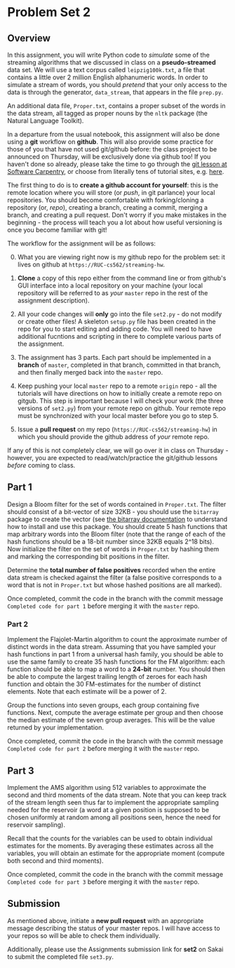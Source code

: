 # Problem Set 2

## Overview

In this assignment, you will write Python code to *simulate* some of the
streaming algorithms that we discussed in class on a **pseudo-streamed** data
set. We will use a text corpus called `leipzig100k.txt`, a file that contains a
little over 2 million English alphanumeric words. In order to simulate a stream
of words, you should *pretend* that your only access to the data is through the
generator, `data_stream`, that appears in the file `prep.py`.

An additional data file, `Proper.txt`, contains a proper subset of the words in
the data stream, all tagged as proper nouns by the `nltk` package (the Natural
Language Toolkit).

In a departure from the usual notebook, this assignment will also be done using
a **git** workflow on **github**. This will also provide some practice for those
of you that have not used git/github before: the class project to be announced
on Thursday, will be exclusively done via github too! If you haven't done so
already, please take the time to go through the [git lesson at Software
Carpentry](http://swcarpentry.github.io/git-novice/), or choose from literally
tens of tutorial sites,
e.g. [here](https://guides.github.com/activities/hello-world/).

The first thing to do is to **create a github account for yourself**: this is
the remote location where you will store (or *push*, in git parlance) your local
repositories.  You should become
comfortable with forking/cloning a repository (or, *repo*), creating a branch,
creating a commit, merging a branch, and creating a pull request. Don't worry if
you make mistakes in the beginning - the process will teach you a lot about how
useful versioning is once you become familiar with git! 

The workflow for the assignment will be as follows:

0. What you are viewing right now is my github repo for the problem set: it
lives on github at
`https://RUC-cs562/streaming-hw`.

1. **Clone** a copy of this repo either from the command line or from github's
GUI interface into a local repository on your machine (your local repository
will be referred to as *your* `master` repo in the rest of the assignment
description).

2. All your code changes will **only** go into the file `set2.py` - do not
modify or create other files! A skeleton `setup.py` file has been created in the
repo for you to start editing and adding code. You will need to have additional
fucntions and scripting in there to complete various parts of the assignment.

3. The assignment has 3 parts. Each part should be implemented in a **branch**
of `master`, completed in that branch, committed in that branch, and then
finally merged back into the `master` repo.

4. Keep pushing your local `master` repo to a remote `origin` repo - all the
tutorials will have directions on how to initially create a remote repo on
gitgub. This step is important because I will check your work (the three
versions of `set2.py`) from your remote repo on github. Your remote repo must be
synchronized with your local master before you go to step 5. 

5. Issue a **pull request** on my repo (`https://RUC-cs562/streaming-hw`) in
which you should provide the github address of *your* remote repo.

If any of this is not completely clear, we will go over it in class on
Thursday - however, you are expected to read/watch/practice the git/github
lessons *before* coming to class.

## Part 1

Design a Bloom filter for the set of words contained in `Proper.txt`. The filter
should consist of a bit-vector of size 32KB - you should use the `bitarray`
package to create the vector (see [the bitarray
documentation](https://pypi.org/project/bitarray/) to understand how to install
and use this package. You should create 5 hash functions that map arbitrary
words into the Bloom filter (note that the range of each of the hash functions
should be a 18-bit number since 32KB equals 2^18 bits). Now initialize the
filter on the set of words in `Proper.txt` by hashing them and marking the
corresponding bit positions in the filter.

Determine the **total number of false positives** recorded when the entire data
stream is checked against the filter (a false positive corresponds to a word
that is not in `Proper.txt` but whose hashed positions are all marked).

Once completed, commit the code in the branch with the commit message `Completed
code for part 1` before merging it with the `master` repo.

### Part 2

Implement the Flajolet-Martin algorithm to count the approximate number of
distinct words in the data stream. Assuming that you have sampled your hash
functions in part 1 from a universal hash family, you should be able to use the
same family to create 35 hash functions for the FM algorithm: each function
should be able to map a word to a **24-bit** number.  You should then be able to
compute the largest trailing length of zeroes for each hash function and obtain
the 30 FM-estimates for the number of distinct elements. Note that each estimate
will be a power of 2.

Group the functions into seven groups, each group containing five
functions. Next, compute the average estimate per group and then choose the
median estimate of the seven group averages. This will be the value returned by
your implementation.

Once completed, commit the code in the branch with the commit message `Completed
code for part 2` before merging it with the `master` repo.


## Part 3

Implement the AMS algorithm using 512 variables to approximate the second and
third moments of the data stream. Note that you can keep track of the stream
length seen thus far to implement the appropriate sampling needed for the
reservoir (a word at a given position is supposed to be chosen uniformly at
random among all positions seen, hence the need for reservoir sampling).

Recall that the counts for the variables can be used to obtain individual
estimates for the moments. By averaging these estimates across all the
variables, you will obtain an estimate for the appropriate moment (compute both
second and third moments).

Once completed, commit the code in the branch with the commit message `Completed
code for part 3` before merging it with the `master` repo.

## Submission

As mentioned above, initiate a **new pull request**
with an appropriate message describing the status of your master repos. I will
have access to your repos so will be able to check them individually.

Additionally, please use the Assignments submission link for **set2** on Sakai
to submit the completed file `set3.py`.










